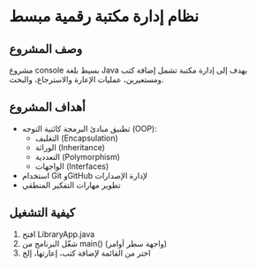 # نظام إدارة مكتبة رقمية مبسط

## وصف المشروع
مشروع console بسيط بلغة Java يهدف إلى إدارة مكتبة تشمل إضافة كتب ومستعيرين، عمليات الإعارة والاسترجاع، والبحث.

## أهداف المشروع
- تطبيق مبادئ البرمجة كائنية التوجه (OOP):
  - التغليف (Encapsulation)
  - الوراثة (Inheritance)
  - التعددية (Polymorphism)
  - الواجهات (Interfaces)
- استخدام Git وGitHub لإدارة الإصدارات
- تطوير مهارات التفكير المنطقي

## كيفية التشغيل
1. افتح LibraryApp.java
2. شغّل البرنامج من main() (واجهة سطر أوامر)
3. اختر من القائمة لإضافة كتب، إعارتها، إلخ

